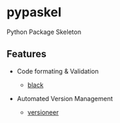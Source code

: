 # pypaskel
Python Package Skeleton

## Features

- Code formating & Validation
    - [black](https://github.com/psf/black/)

- Automated Version Management
    - [versioneer](https://github.com/warner/python-versioneer)
    

